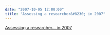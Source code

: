 ```yaml
---
date: "2007-10-05 12:00:00"
title: "Assessing a researcher&#8230; in 2007"
---
```


[Assessing a researcher&#8230; in 2007](/lemire/blog/2007/10-05-assessing-a-researcher-in-2007)

